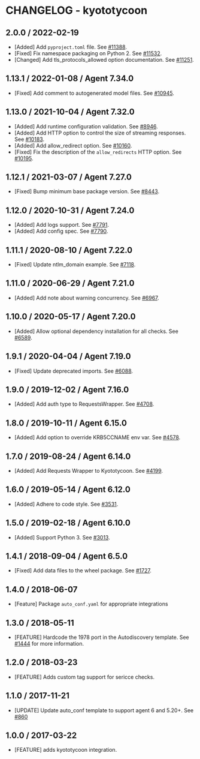 # CHANGELOG - kyototycoon

## 2.0.0 / 2022-02-19

* [Added] Add `pyproject.toml` file. See [#11388](https://github.com/DataDog/integrations-core/pull/11388).
* [Fixed] Fix namespace packaging on Python 2. See [#11532](https://github.com/DataDog/integrations-core/pull/11532).
* [Changed] Add tls_protocols_allowed option documentation. See [#11251](https://github.com/DataDog/integrations-core/pull/11251).

## 1.13.1 / 2022-01-08 / Agent 7.34.0

* [Fixed] Add comment to autogenerated model files. See [#10945](https://github.com/DataDog/integrations-core/pull/10945).

## 1.13.0 / 2021-10-04 / Agent 7.32.0

* [Added] Add runtime configuration validation. See [#8946](https://github.com/DataDog/integrations-core/pull/8946).
* [Added] Add HTTP option to control the size of streaming responses. See [#10183](https://github.com/DataDog/integrations-core/pull/10183).
* [Added] Add allow_redirect option. See [#10160](https://github.com/DataDog/integrations-core/pull/10160).
* [Fixed] Fix the description of the `allow_redirects` HTTP option. See [#10195](https://github.com/DataDog/integrations-core/pull/10195).

## 1.12.1 / 2021-03-07 / Agent 7.27.0

* [Fixed] Bump minimum base package version. See [#8443](https://github.com/DataDog/integrations-core/pull/8443).

## 1.12.0 / 2020-10-31 / Agent 7.24.0

* [Added] Add logs support. See [#7791](https://github.com/DataDog/integrations-core/pull/7791).
* [Added] Add config spec. See [#7790](https://github.com/DataDog/integrations-core/pull/7790).

## 1.11.1 / 2020-08-10 / Agent 7.22.0

* [Fixed] Update ntlm_domain example. See [#7118](https://github.com/DataDog/integrations-core/pull/7118).

## 1.11.0 / 2020-06-29 / Agent 7.21.0

* [Added] Add note about warning concurrency. See [#6967](https://github.com/DataDog/integrations-core/pull/6967).

## 1.10.0 / 2020-05-17 / Agent 7.20.0

* [Added] Allow optional dependency installation for all checks. See [#6589](https://github.com/DataDog/integrations-core/pull/6589).

## 1.9.1 / 2020-04-04 / Agent 7.19.0

* [Fixed] Update deprecated imports. See [#6088](https://github.com/DataDog/integrations-core/pull/6088).

## 1.9.0 / 2019-12-02 / Agent 7.16.0

* [Added] Add auth type to RequestsWrapper. See [#4708](https://github.com/DataDog/integrations-core/pull/4708).

## 1.8.0 / 2019-10-11 / Agent 6.15.0

* [Added] Add option to override KRB5CCNAME env var. See [#4578](https://github.com/DataDog/integrations-core/pull/4578).

## 1.7.0 / 2019-08-24 / Agent 6.14.0

* [Added] Add Requests Wrapper to Kyototycoon. See [#4199](https://github.com/DataDog/integrations-core/pull/4199).

## 1.6.0 / 2019-05-14 / Agent 6.12.0

* [Added] Adhere to code style. See [#3531](https://github.com/DataDog/integrations-core/pull/3531).

## 1.5.0 / 2019-02-18 / Agent 6.10.0

* [Added] Support Python 3. See [#3013](https://github.com/DataDog/integrations-core/pull/3013).

## 1.4.1 / 2018-09-04 / Agent 6.5.0

* [Fixed] Add data files to the wheel package. See [#1727][1].

## 1.4.0 / 2018-06-07

* [Feature] Package `auto_conf.yaml` for appropriate integrations

## 1.3.0 / 2018-05-11

* [FEATURE] Hardcode the 1978 port in the Autodiscovery template. See [#1444][2] for more information.

## 1.2.0 / 2018-03-23

* [FEATURE] Adds custom tag support for sericce checks.

## 1.1.0 / 2017-11-21

* [UPDATE] Update auto_conf template to support agent 6 and 5.20+. See [#860][3]

## 1.0.0 / 2017-03-22

* [FEATURE] adds kyototycoon integration.

<!--- The following link definition list is generated by PimpMyChangelog --->
[1]: https://github.com/DataDog/integrations-core/pull/1727
[2]: https://github.com/DataDog/integrations-core/pull/1444
[3]: https://github.com/DataDog/integrations-core/issues/860
